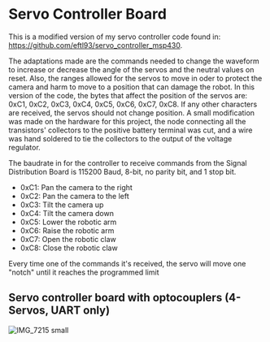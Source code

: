 # Servo Controller Board
This is a modified version of my servo controller code found in: https://github.com/eftl93/servo_controller_msp430.

The adaptations made are the commands needed to change the waveform to increase or decrease the angle of the servos and the neutral values on reset. Also, the ranges allowed for the servos to move in oder to protect the camera and harm to move to a position that can damage the robot. In this version of the code, the bytes that affect the position of the servos are: 0xC1, 0xC2, 0xC3, 0xC4, 0xC5, 0xC6, 0xC7, 0xC8. If any other characters are received, the servos should not change position. A small modification was made on the hardware for this project, the node connecting all the transistors' collectors to the positive battery terminal was cut, and a wire was hand soldered to tie the collectors to the output of the voltage regulator. 

The baudrate in for the controller to receive commands from the Signal Distribution Board is 115200 Baud, 8-bit, no parity bit, and 1 stop bit. 

- 0xC1: Pan the camera to the right
- 0xC2: Pan the camera to the left
- 0xC3: Tilt the camera up
- 0xC4: Tilt the camera down
- 0xC5: Lower the robotic arm
- 0xC6: Raise the robotic arm
- 0xC7: Open the robotic claw
- 0xC8: Close the robotic claw

Every time one of the commands it's received, the servo will move one "notch" until it reaches the programmed limit

## Servo controller board with optocouplers (4-Servos, UART only)
![IMG_7215 small](https://user-images.githubusercontent.com/86902176/210853678-27d59dab-7ffd-4b7e-b3c8-7b95e04f6652.jpg)



